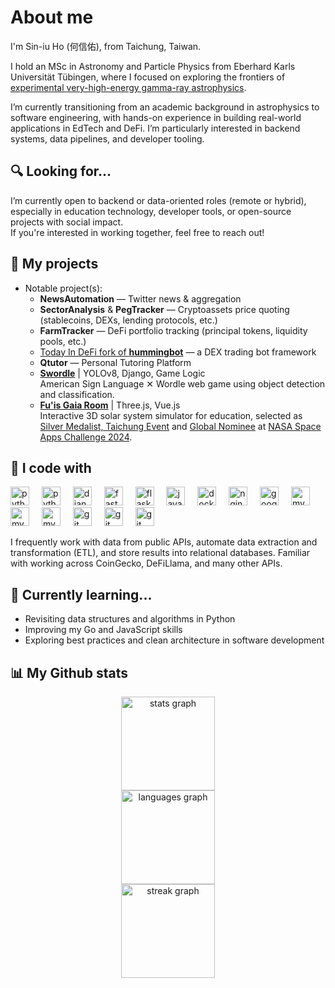 # About me

I'm Sin-iu Ho (何信佑), from Taichung, Taiwan. 

I hold an MSc in Astronomy and Particle Physics from Eberhard Karls Universität Tübingen, where I focused on exploring the frontiers of [experimental very-high-energy gamma-ray astrophysics](https://uni-tuebingen.de/fakultaeten/mathematisch-naturwissenschaftliche-fakultaet/fachbereiche/physik/institute/astronomie-und-astrophysik/astronomie-hea/forschung/prof-santangelo-abteilung-hochenergieastrophysik/beteiligung-an-experimenten/cta/).

I’m currently transitioning from an academic background in astrophysics to software engineering, with hands-on experience in building real-world applications in EdTech and DeFi. I’m particularly interested in backend systems, data pipelines, and developer tooling.

## 🔍 Looking for...

I’m currently open to backend or data-oriented roles (remote or hybrid), especially in education technology, developer tools, or open-source projects with social impact.  
If you're interested in working together, feel free to reach out!

## 🧩 My projects
- Notable project(s):
  -  **NewsAutomation** — Twitter news & aggregation
  -  **SectorAnalysis** & **PegTracker** — Cryptoassets price quoting (stablecoins, DEXs, lending protocols, etc.)
  -  **FarmTracker** — DeFi portfolio tracking (principal tokens, liquidity pools, etc.)
  -  [Today In DeFi fork of **hummingbot**](https://github.com/Today-in-DeFi/hummingbot) — a DEX trading bot framework
  -  **Qtutor** — Personal Tutoring Platform
  - **[Swordle](https://github.com/learnai2024-team3-project/slgame)** | YOLOv8, Django, Game Logic  
  American Sign Language ✕ Wordle web game using object detection and classification.
  - **[Fu'is Gaia Room](https://github.com/keoinn/smorrery-webapp)** | Three.js, Vue.js  
    Interactive 3D solar system simulator for education, selected as [Silver Medalist, Taichung Event](https://www.facebook.com/photo/?fbid=571163252148718&set=a.206992605232453) and [Global Nominee](https://www.spaceappschallenge.org/nasa-space-apps-2024/find-a-team/yue-yuan-ren-tuan-yuan/?tab=project) at [NASA Space Apps Challenge 2024](https://www.spaceappschallenge.org/nasa-space-apps-2024/).
    
## 🔧 I code with

<!-- https://profile-readme-generator.com/ -->


<div align="left">
  <img src="https://skillicons.dev/icons?i=py" height="30" alt="python logo"  />
  <img width="12" />
  <img src="https://skillicons.dev/icons?i=tensorflow" height="30" alt="python logo"  />
  <img width="12" />
  <img src="https://skillicons.dev/icons?i=django" height="30" alt="django logo"  />
  <img width="12" />
  <img src="https://skillicons.dev/icons?i=fastapi" height="30" alt="fastapi logo"  />
  <img width="12" />
  <img src="https://skillicons.dev/icons?i=flask" height="30" alt="flask logo"  />
  <img width="12" />
  <img src="https://skillicons.dev/icons?i=js" height="30" alt="javascript logo"  />
  <img width="12" />
  <img src="https://skillicons.dev/icons?i=docker" height="30" alt="docker logo"  />
  <img width="12" />
  <img src="https://skillicons.dev/icons?i=nginx" height="30" alt="nginx logo"  />
  <img width="12" />
  <img src="https://skillicons.dev/icons?i=gcp" height="30" alt="googlecloud logo"  />
  <img width="12" />
  <img src="https://skillicons.dev/icons?i=mysql" height="30" alt="mysql logo"  />
  <img width="12" />
  <img src="https://skillicons.dev/icons?i=postgres" height="30" alt="mysql logo"  />
  <img width="12" />
  <img src="https://skillicons.dev/icons?i=sqlite" height="30" alt="mysql logo"  />
  <img width="12" />
  <img src="https://skillicons.dev/icons?i=git" height="30" alt="git logo"  />
  <img width="12" />
  <img src="https://skillicons.dev/icons?i=bash" height="30" alt="git logo"  />
  <img width="12" />
  <img src="https://skillicons.dev/icons?i=linux" height="30" alt="git logo"  />
</div>

I frequently work with data from public APIs, automate data extraction and transformation (ETL), and store results into relational databases. Familiar with working across CoinGecko, DeFiLlama, and many other APIs.

## 🧠 Currently learning...

- Revisiting data structures and algorithms in Python
- Improving my Go and JavaScript skills
- Exploring best practices and clean architecture in software development

## 📊 My Github stats
<div align="center">
  <img src="https://github-readme-stats.vercel.app/api?username=qavit&hide_title=false&hide_rank=false&show_icons=true&include_all_commits=true&count_private=true&disable_animations=false&theme=codeSTACKr&locale=en&hide_border=false&order=1" height="150" alt="stats graph" /> <br>
  <img src="https://github-readme-stats.vercel.app/api/top-langs?username=qavit&locale=en&hide_title=false&layout=compact&card_width=320&langs_count=5&theme=codeSTACKr&hide_border=false&order=2" height="150" alt="languages graph" /> <br>
  <img src="https://streak-stats.demolab.com?user=qavit&locale=en&mode=daily&theme=codeSTACKr&hide_border=false&border_radius=5&date_format=M%20j%5B,%20Y%5D&order=3" height="150" alt="streak graph"  />
</div>
